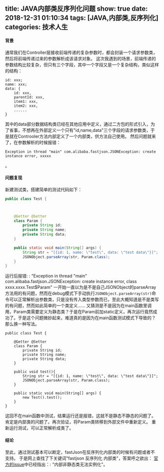 title: JAVA内部类反序列化问题
show: true
date: 2018-12-31 01:10:34
tags: [JAVA,内部类,反序列化]
categories: 技术人生
---

#### 背景
通常我们在Controller层接收前端传递的复杂参数时，都会封装一个请求参数类，然后将前端传递过来的参数解析成该请求对象。
这次我遇到的场景，前端传递的参数结构比较复杂，但只有三个字段，其中一个字段又是一个复杂结构，类似这样的结构：
```
id: xxx;
name: xxx;
data: {
	id: xxx,
	parentId: xxx,
	item1: xxx,
	item2: xxx,
	......
}
```
其中的data部分数据结构类已经在其他应用中定义，通过二方包的形式引入，为了省事，不想再在外部定义一个只有"id,name,data"三个字段的请求参数类，于是就在Controoler方法内部定义了一个内部类，供方法自己使用。
然后问题就来了，在参数解析的时候报错：
```
Exception in thread "main" com.alibaba.fastjson.JSONException: create instance error, xxxxx
```
。
<!--more-->

#### 问题复现
新建测试类，搭建简单的测试代码如下：
```java
public class Test {



    @Getter @Setter
    class Param {
        private String id;
        private String name;
        private String data;
    }

    public static void main(String[] args) {
        String str = "[{id: 1, name: \"test\", data: \"test data\"}]";
        JSONObject.parseArray(str, Param.class);
    }
}
```
运行后报错: : "Exception in thread "main" com.alibaba.fastjson.JSONException: create instance error, class xxxx.xxxx.Test$Param"
一开始一直以为是不是自己JSONObject的parseArray方法用的有问题，然而在debug模式下手动执行`JSONObject.parseArray(str)`命令可以正常解析出参数类，只是没有传入类型参数而已，至此大概知道是不是类写的有问题，然而如此简单的一个类定义......
又猜测是不是因为在main函数里调用，Param类需要定义为静态类？于是在Param前加static定义，再次运行竟然成功了。于是这个问题微妙起来，难道真的是因为在main函数测试模式下导致的？那么换一种写法。

```
public class Test {

    @Getter @Setter
    class Param {
        private String id;
        private String name;
        private String data;
    }

    public void test(){
        String str = "[{id: 1, name: \"test\", data: \"test data\"}]";
        JSONObject.parseArray(str, Param.class);
    }

    public static void main(String[] args) {
        new Test().test();
    }
}
```
这回不在main函数中测试，结果运行还是报错，这就不是静态不静态的问题了。肯定是内部类的问题了。再次验证，将Param类转移到外部文件中重新定义。
重新运行测试，可以正常解析成类了。

#### 结论
至此，通过测试基本可以断定，fastJson在反序列化内部类的时候有问题或者不支持。
于是网上查找了下关键词"fastjson 反序列化 内部类"，答案呼之欲出：
[官方的issue](https://github.com/alibaba/fastjson/issues/302)中已经指出：: "内部非静态类无法实例化"。
